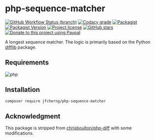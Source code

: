 # php-sequence-matcher

[![GitHub Workflow Status (branch)](https://img.shields.io/github/workflow/status/jfcherng/php-sequence-matcher/Main/master?style=flat-square)](https://github.com/jfcherng/php-sequence-matcher/actions)
[![Codacy grade](https://img.shields.io/codacy/grade/f7073c3f03784bf39ed41f41f0d3fc8c/master?style=flat-square)](https://app.codacy.com/project/jfcherng/php-sequence-matcher/dashboard)
[![Packagist](https://img.shields.io/packagist/dt/jfcherng/php-sequence-matcher?style=flat-square)](https://packagist.org/packages/jfcherng/php-sequence-matcher)
[![Packagist Version](https://img.shields.io/packagist/v/jfcherng/php-sequence-matcher?style=flat-square)](https://packagist.org/packages/jfcherng/php-sequence-matcher)
[![Project license](https://img.shields.io/github/license/jfcherng/php-sequence-matcher?style=flat-square)](https://github.com/jfcherng/php-sequence-matcher/blob/master/LICENSE)
[![GitHub stars](https://img.shields.io/github/stars/jfcherng/php-sequence-matcher?style=flat-square&logo=github)](https://github.com/jfcherng/php-sequence-matcher/stargazers)
[![Donate to this project using Paypal](https://img.shields.io/badge/paypal-donate-blue.svg?style=flat-square&logo=paypal)](https://www.paypal.me/jfcherng/5usd)

A longest sequence matcher. The logic is primarily based on the Python [difflib](https://docs.python.org/3/library/difflib.html) package.


## Requirements

![php](https://img.shields.io/badge/php-%5E7.1.3-blue?style=flat-square)


## Installation

```bash
composer require jfcherng/php-sequence-matcher
```


## Acknowledgment

This package is stripped from [chrisboulton/php-diff](https://github.com/chrisboulton/php-diff) with some modifications.
